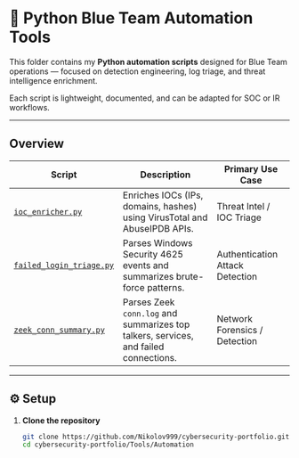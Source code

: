 # 🤖 Python Blue Team Automation Tools

This folder contains my **Python automation scripts** designed for Blue Team operations — focused on detection engineering, log triage, and threat intelligence enrichment.

Each script is lightweight, documented, and can be adapted for SOC or IR workflows.

---

## Overview

| Script | Description | Primary Use Case |
|---------|--------------|------------------|
| [`ioc_enricher.py`](./ioc_enricher.py) | Enriches IOCs (IPs, domains, hashes) using VirusTotal and AbuseIPDB APIs. | Threat Intel / IOC Triage |
| [`failed_login_triage.py`](./failed_login_triage.py) | Parses Windows Security 4625 events and summarizes brute-force patterns. | Authentication Attack Detection |
| [`zeek_conn_summary.py`](./zeek_conn_summary.py) | Parses Zeek `conn.log` and summarizes top talkers, services, and failed connections. | Network Forensics / Detection |

---

## ⚙️ Setup

1. **Clone the repository**
   ```bash
   git clone https://github.com/Nikolov999/cybersecurity-portfolio.git
   cd cybersecurity-portfolio/Tools/Automation

